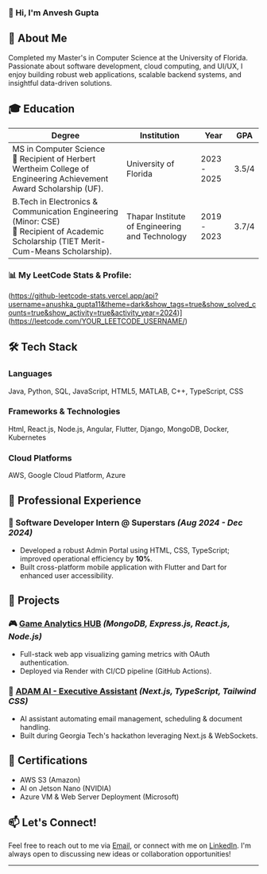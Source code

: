 

### 👋 Hi, I'm Anvesh Gupta

## 🚀 About Me
Completed my Master's in Computer Science at the University of Florida. Passionate about software development, cloud computing, and UI/UX, I enjoy building robust web applications, scalable backend systems, and insightful data-driven solutions.

## 🎓 Education
| Degree | Institution | Year | GPA |
|--------|-------------|------|-----|
| MS in Computer Science <br> 🏅 Recipient of Herbert Wertheim College of Engineering Achievement Award Scholarship (UF). | University of Florida | 2023 - 2025 | 3.5/4 |
| B.Tech in Electronics & Communication Engineering (Minor: CSE) <br> 🏅 Recipient of Academic Scholarship (TIET Merit-Cum-Means Scholarship). | Thapar Institute of Engineering and Technology | 2019 - 2023 | 3.7/4 |
 


### 📊 My LeetCode Stats & Profile:
(https://github-leetcode-stats.vercel.app/api?username=anushka_gupta11&theme=dark&show_tags=true&show_solved_counts=true&show_activity=true&activity_year=2024)](https://leetcode.com/YOUR_LEETCODE_USERNAME/)


## 🛠️ Tech Stack

### Languages
Java,
Python,
SQL,
JavaScript,
HTML5,
MATLAB,
C++,
TypeScript,
CSS

### Frameworks & Technologies
Html,
React.js,
Node.js,
Angular,
Flutter,
Django,
MongoDB,
Docker,
Kubernetes

### Cloud Platforms
AWS,
Google Cloud Platform,
Azure



## 💼 Professional Experience

### 🚩 Software Developer Intern @ Superstars *(Aug 2024 - Dec 2024)*
- Developed a robust Admin Portal using HTML, CSS, TypeScript; improved operational efficiency by **10%**.
- Built cross-platform mobile application with Flutter and Dart for enhanced user accessibility.

## 📁 Projects

### 🎮 [Game Analytics HUB](#) *(MongoDB, Express.js, React.js, Node.js)*
- Full-stack web app visualizing gaming metrics with OAuth authentication.
- Deployed via Render with CI/CD pipeline (GitHub Actions).

### 🤖 [ADAM AI - Executive Assistant](https://devpost.com/software/adam-y0g7d2) *(Next.js, TypeScript, Tailwind CSS)*
- AI assistant automating email management, scheduling & document handling.
- Built during Georgia Tech's  hackathon leveraging Next.js & WebSockets.







## 📜 Certifications
- AWS S3 (Amazon)
- AI on Jetson Nano (NVIDIA)
- Azure VM & Web Server Deployment (Microsoft)



## 📫 Let's Connect!
Feel free to reach out to me via [Email](mailto:anvesh.gupta@ufl.edu), or connect with me on [LinkedIn](https://linkedin.com/in/agcse). I'm always open to discussing new ideas or collaboration opportunities!

---

